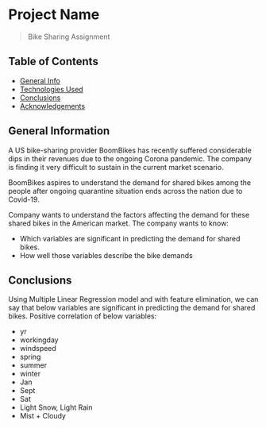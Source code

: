 # Project Name
> Bike Sharing Assignment


## Table of Contents
* [General Info](#general-information)
* [Technologies Used](#technologies-used)
* [Conclusions](#conclusions)
* [Acknowledgements](#acknowledgements)

<!-- You can include any other section that is pertinent to your problem -->

## General Information
A US bike-sharing provider BoomBikes has recently suffered considerable dips in their revenues due to the ongoing Corona pandemic. The company is finding it very difficult to sustain in the current market scenario.

BoomBikes aspires to understand the demand for shared bikes among the people after ongoing quarantine situation ends across the nation due to Covid-19.

Company wants to understand the factors affecting the demand for these shared bikes in the American market. The company wants to know:

* Which variables are significant in predicting the demand for shared bikes.
* How well those variables describe the bike demands

## Conclusions
Using Multiple Linear Regression model and with feature elimination, we can say that below variables are significant in predicting the demand for shared bikes.
Positive correlation of below variables:
* yr                        
* workingday                
* windspeed                
* spring                   
* summer                   
* winter                   
* Jan                     
* Sept                      
* Sat                       
* Light Snow, Light Rain   
* Mist + Cloudy   




<!-- Optional -->
<!-- ## License -->
<!-- This project is open source and available under the [... License](). -->

<!-- You don't have to include all sections - just the one's relevant to your project -->
